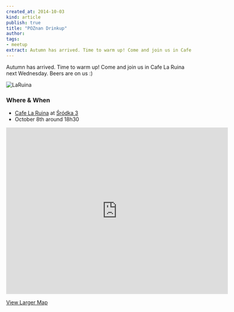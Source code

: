 ```yaml
---
created_at: 2014-10-03
kind: article
publish: true
title: "POZnan Drinkup"
author:
tags:
- meetup
extract: Autumn has arrived. Time to warm up! Come and join us in Cafe La Ruina next Wednesday. Beers are on us :)
---
```


Autumn has arrived. Time to warm up! Come and join us in Cafe La Ruina next Wednesday. Beers are on us :)


![LaRuina](/assets/images/blog/LaRuina.jpg "Cafe La Ruina")

### Where & When

 * [Cafe La Ruina][1] at [Śródka 3][2]
 * October 8th around 18h30

 <iframe src="https://www.google.com/maps/embed?pb=!1m18!1m12!1m3!1d4867.530051480848!2d16.95335705767265!3d52.410934692440875!2m3!1f0!2f0!3f0!3m2!1i1024!2i768!4f13.1!3m3!1m2!1s0x47045b6ea5d41d15%3A0xe30bd6b29ad0fd9c!2zxZpyw7Nka2EgMywgNjEtMTI1IFBvem5hxYQ!5e0!3m2!1spl!2spl!4v1412364013099" width="600" height="450" frameborder="0" style="border:0"></iframe>
 <br/>

[View Larger Map][3]

[1]: http://laruina.pl
[2]: https://goo.gl/maps/bYHtQ
[3]: https://goo.gl/maps/bYHtQ